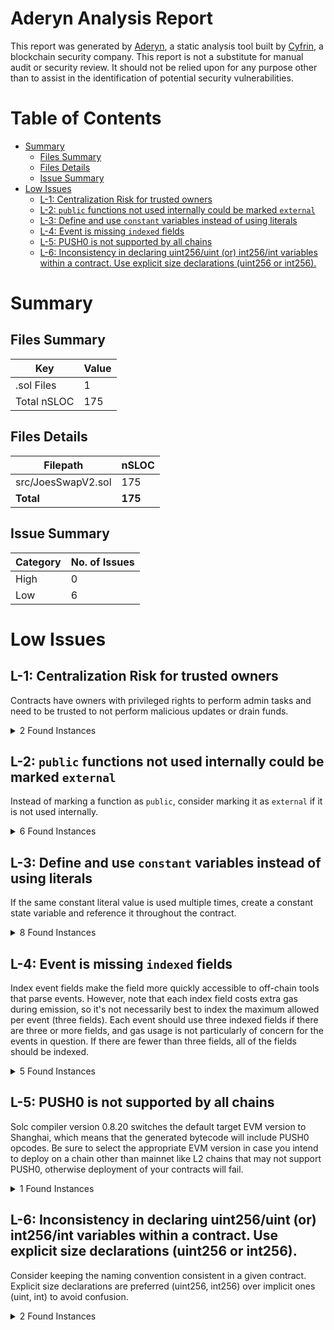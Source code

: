 # Aderyn Analysis Report

This report was generated by [Aderyn](https://github.com/Cyfrin/aderyn), a static analysis tool built by [Cyfrin](https://cyfrin.io), a blockchain security company. This report is not a substitute for manual audit or security review. It should not be relied upon for any purpose other than to assist in the identification of potential security vulnerabilities.
# Table of Contents

- [Summary](#summary)
  - [Files Summary](#files-summary)
  - [Files Details](#files-details)
  - [Issue Summary](#issue-summary)
- [Low Issues](#low-issues)
  - [L-1: Centralization Risk for trusted owners](#l-1-centralization-risk-for-trusted-owners)
  - [L-2: `public` functions not used internally could be marked `external`](#l-2-public-functions-not-used-internally-could-be-marked-external)
  - [L-3: Define and use `constant` variables instead of using literals](#l-3-define-and-use-constant-variables-instead-of-using-literals)
  - [L-4: Event is missing `indexed` fields](#l-4-event-is-missing-indexed-fields)
  - [L-5: PUSH0 is not supported by all chains](#l-5-push0-is-not-supported-by-all-chains)
  - [L-6: Inconsistency in declaring uint256/uint (or) int256/int variables within a contract. Use explicit size declarations (uint256 or int256).](#l-6-inconsistency-in-declaring-uint256uint-or-int256int-variables-within-a-contract-use-explicit-size-declarations-uint256-or-int256)


# Summary

## Files Summary

| Key | Value |
| --- | --- |
| .sol Files | 1 |
| Total nSLOC | 175 |


## Files Details

| Filepath | nSLOC |
| --- | --- |
| src/JoesSwapV2.sol | 175 |
| **Total** | **175** |


## Issue Summary

| Category | No. of Issues |
| --- | --- |
| High | 0 |
| Low | 6 |


# Low Issues

## L-1: Centralization Risk for trusted owners

Contracts have owners with privileged rights to perform admin tasks and need to be trusted to not perform malicious updates or drain funds.

<details><summary>2 Found Instances</summary>


- Found in src/JoesSwapV2.sol [Line: 15](src/JoesSwapV2.sol#L15)

	```solidity
	contract JoesSwapV2 is ReentrancyGuard, Ownable {
	```

- Found in src/JoesSwapV2.sol [Line: 82](src/JoesSwapV2.sol#L82)

	```solidity
	    ) public onlyOwner {
	```

</details>



## L-2: `public` functions not used internally could be marked `external`

Instead of marking a function as `public`, consider marking it as `external` if it is not used internally.

<details><summary>6 Found Instances</summary>


- Found in src/JoesSwapV2.sol [Line: 79](src/JoesSwapV2.sol#L79)

	```solidity
	    function initializePoolLiquidity(
	```

- Found in src/JoesSwapV2.sol [Line: 113](src/JoesSwapV2.sol#L113)

	```solidity
	    function addLiquidity(uint256 amount0) public nonReentrant {
	```

- Found in src/JoesSwapV2.sol [Line: 145](src/JoesSwapV2.sol#L145)

	```solidity
	    function removeLiquidity() public nonReentrant {
	```

- Found in src/JoesSwapV2.sol [Line: 180](src/JoesSwapV2.sol#L180)

	```solidity
	    function swapToken0Amount(uint256 amountIn) public nonReentrant {
	```

- Found in src/JoesSwapV2.sol [Line: 224](src/JoesSwapV2.sol#L224)

	```solidity
	    function swapToken1Amount(
	```

- Found in src/JoesSwapV2.sol [Line: 264](src/JoesSwapV2.sol#L264)

	```solidity
	    function withdrawFees() public nonReentrant {
	```

</details>



## L-3: Define and use `constant` variables instead of using literals

If the same constant literal value is used multiple times, create a constant state variable and reference it throughout the contract.

<details><summary>8 Found Instances</summary>


- Found in src/JoesSwapV2.sol [Line: 184](src/JoesSwapV2.sol#L184)

	```solidity
	        if (amountOutScaled < 1e18) revert("Amount out too small");
	```

- Found in src/JoesSwapV2.sol [Line: 190](src/JoesSwapV2.sol#L190)

	```solidity
	        uint256 feeAmount = (amountInCorrect * FEE) / 100;
	```

- Found in src/JoesSwapV2.sol [Line: 231](src/JoesSwapV2.sol#L231)

	```solidity
	        uint256 feeAmount = (scaledAmountOut * FEE) / 100;
	```

- Found in src/JoesSwapV2.sol [Line: 319](src/JoesSwapV2.sol#L319)

	```solidity
	        if (value % 1e18 != 0) {
	```

- Found in src/JoesSwapV2.sol [Line: 320](src/JoesSwapV2.sol#L320)

	```solidity
	            return ((value / 1e18) + 1) * 1e18;
	```

- Found in src/JoesSwapV2.sol [Line: 334](src/JoesSwapV2.sol#L334)

	```solidity
	        return (value / 1e18) * 1e18;
	```

</details>



## L-4: Event is missing `indexed` fields

Index event fields make the field more quickly accessible to off-chain tools that parse events. However, note that each index field costs extra gas during emission, so it's not necessarily best to index the maximum allowed per event (three fields). Each event should use three indexed fields if there are three or more fields, and gas usage is not particularly of concern for the events in question. If there are fewer than three fields, all of the fields should be indexed.

<details><summary>5 Found Instances</summary>


- Found in src/JoesSwapV2.sol [Line: 41](src/JoesSwapV2.sol#L41)

	```solidity
	    event PoolInitialized(address sender, uint256 amount0, uint256 amount1);
	```

- Found in src/JoesSwapV2.sol [Line: 42](src/JoesSwapV2.sol#L42)

	```solidity
	    event AddLiquidity(address sender, uint256 amount0, uint256 amount1);
	```

- Found in src/JoesSwapV2.sol [Line: 43](src/JoesSwapV2.sol#L43)

	```solidity
	    event RemoveLiquidity(
	```

- Found in src/JoesSwapV2.sol [Line: 49](src/JoesSwapV2.sol#L49)

	```solidity
	    event Swap(address sender, uint256 amount0, uint256 amount1);
	```

- Found in src/JoesSwapV2.sol [Line: 50](src/JoesSwapV2.sol#L50)

	```solidity
	    event WithdrawFees(address sender, uint256 feeAmount);
	```

</details>



## L-5: PUSH0 is not supported by all chains

Solc compiler version 0.8.20 switches the default target EVM version to Shanghai, which means that the generated bytecode will include PUSH0 opcodes. Be sure to select the appropriate EVM version in case you intend to deploy on a chain other than mainnet like L2 chains that may not support PUSH0, otherwise deployment of your contracts will fail.

<details><summary>1 Found Instances</summary>


- Found in src/JoesSwapV2.sol [Line: 2](src/JoesSwapV2.sol#L2)

	```solidity
	pragma solidity 0.8.20;
	```

</details>



## L-6: Inconsistency in declaring uint256/uint (or) int256/int variables within a contract. Use explicit size declarations (uint256 or int256).

Consider keeping the naming convention consistent in a given contract. Explicit size declarations are preferred (uint256, int256) over implicit ones (uint, int) to avoid confusion.

<details><summary>2 Found Instances</summary>


- Found in src/JoesSwapV2.sol [Line: 290](src/JoesSwapV2.sol#L290)

	```solidity
	        uint k = reserve0 * PRECISION * reserve1 * PRECISION;
	```

- Found in src/JoesSwapV2.sol [Line: 303](src/JoesSwapV2.sol#L303)

	```solidity
	        uint k = reserve0 * PRECISION * reserve1 * PRECISION;
	```

</details>



